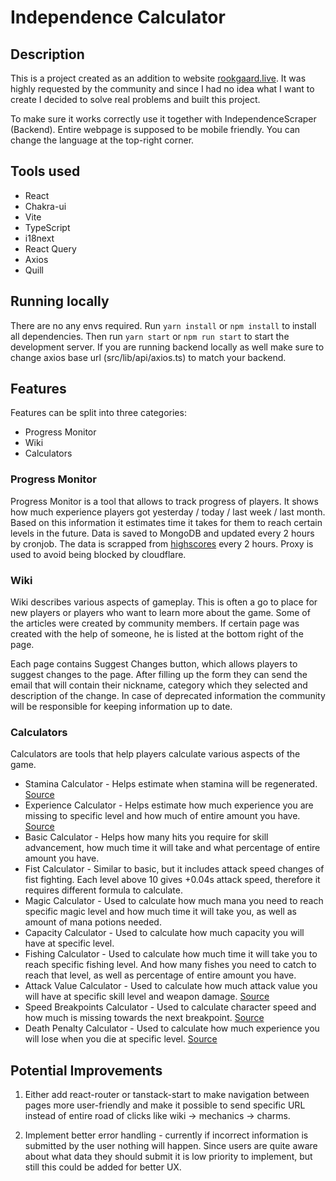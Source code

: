 # Independence Calculator

## Description
This is a project created as an addition to website [rookgaard.live](https://rookgaard.live/).
It was highly requested by the community and since I had no idea what I want to create I decided to solve real problems and built this project.

To make sure it works correctly use it together with IndependenceScraper (Backend). 
Entire webpage is supposed to be mobile friendly. You can change the language at the top-right corner.

## Tools used
- React
- Chakra-ui
- Vite
- TypeScript
- i18next
- React Query
- Axios
- Quill

## Running locally
There are no any envs required.
Run ```yarn install``` or ```npm install``` to install all dependencies.
Then run ```yarn start``` or ```npm run start``` to start the development server.
If you are running backend locally as well make sure to change axios base url (src/lib/api/axios.ts) to match your backend.

## Features
Features can be split into three categories:
- Progress Monitor
- Wiki
- Calculators

### Progress Monitor
Progress Monitor is a tool that allows to track progress of players.
It shows how much experience players got yesterday / today / last week / last month. Based on this information it estimates time it takes for them to reach certain levels in the future.
Data is saved to MongoDB and updated every 2 hours by cronjob.
The data is scrapped from [highscores](https://rookgaard.live/highscores.php) every 2 hours. Proxy is used to avoid being blocked by cloudflare.

### Wiki
Wiki describes various aspects of gameplay.
This is often a go to place for new players or players who want to learn more about the game.
Some of the articles were created by community members.
If certain page was created with the help of someone, he is listed at the bottom right of the page.

Each page contains Suggest Changes button, which allows players to suggest changes to the page. After filling up the form they can send the email that will contain their nickname, category which they selected and description of the change. In case of deprecated information the community will be responsible for keeping information up to date.

### Calculators
Calculators are tools that help players calculate various aspects of the game.
- Stamina Calculator - Helps estimate when stamina will be regenerated. [Source](https://tibia.fandom.com/wiki/Stamina)
- Experience Calculator - Helps estimate how much experience you are missing to specific level and how much of entire amount you have. [Source](https://tibia.fandom.com/wiki/Experience_Formula)
- Basic Calculator - Helps how many hits you require for skill advancement, how much time it will take and what percentage of entire amount you have.
- Fist Calculator - Similar to basic, but it includes attack speed changes of fist fighting. Each level above 10 gives +0.04s attack speed, therefore it requires different formula to calculate.
- Magic Calculator - Used to calculate how much mana you need to reach specific magic level and how much time it will take you, as well as amount of mana potions needed.
- Capacity Calculator - Used to calculate how much capacity you will have at specific level.
- Fishing Calculator - Used to calculate how much time it will take you to reach specific fishing level. And how many fishes you need to catch to reach that level, as well as percentage of entire amount you have.
- Attack Value Calculator - Used to calculate how much attack value you will have at specific skill level and weapon damage. [Source](https://tibia.fandom.com/wiki/Formulae#Attack_Value)
- Speed Breakpoints Calculator - Used to calculate character speed and how much is missing towards the next breakpoint. [Source](https://docs.google.com/spreadsheets/d/1SvoaTOPe-j76in5neX5eiD4Udz0dpcOFkg4gvm-pPXU)
- Death Penalty Calculator - Used to calculate how much experience you will lose when you die at specific level. [Source](https://tibia.fandom.com/wiki/Death)

## Potential Improvements
1. Either add react-router or tanstack-start to make navigation between pages more user-friendly and make it possible to send specific URL instead of entire road of clicks like wiki -> mechanics -> charms.

2. Implement better error handling - currently if incorrect information is submitted by the user nothing will happen. Since users are quite aware about what data they should submit it is low priority to implement, but still this could be added for better UX.